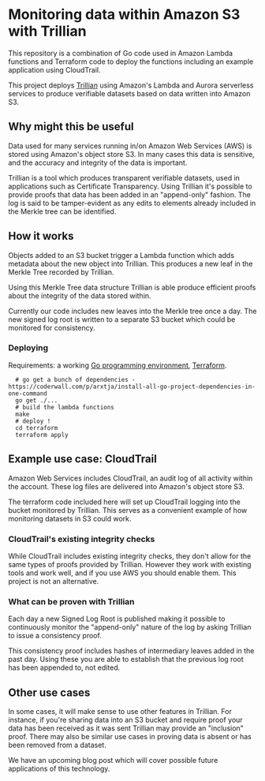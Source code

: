 # Monitoring data within Amazon S3 with Trillian #

This repository is a combination of Go code used in Amazon Lambda functions and
Terraform code to deploy the functions including an example application using
CloudTrail.

This project deploys [Trillian](https://github.com/google/trillian) using
Amazon's Lambda and Aurora serverless services to produce verifiable datasets
based on data written into Amazon S3.

## Why might this be useful ##

Data used for many services running in/on Amazon Web Services (AWS) is stored
using Amazon's object store S3. In many cases this data is sensitive, and the
accuracy and integrity of the data is important.

Trillian is a tool which produces transparent verifiable datasets, used in
applications such as Certificate Transparency. Using Trillian it's possible to
provide proofs that data has been added in an "append-only" fashion. The log is
said to be tamper-evident as any edits to elements already included in the
Merkle tree can be identified.

## How it works ##

Objects added to an S3 bucket trigger a Lambda function which adds metadata
about the new object into Trillian. This produces a new leaf in the Merkle Tree
recorded by Trillian.

Using this Merkle Tree data structure Trillian is able produce efficient proofs
about the integrity of the data stored within.

Currently our code includes new leaves into the Merkle tree once a day. The new
signed log root is written to a separate S3 bucket which could be monitored for
consistency.

### Deploying ###

Requirements: a working [Go programming environment](https://golang.org/doc/install), [Terraform](https://www.terraform.io/).

```shell
  # go get a bunch of dependencies - https://coderwall.com/p/arxtja/install-all-go-project-dependencies-in-one-command
  go get ./...
  # build the lambda functions
  make
  # deploy !
  cd terraform
  terraform apply
```

## Example use case: CloudTrail ##

Amazon Web Services includes CloudTrail, an audit log of all activity within the
account. These log files are delivered into Amazon's object store S3.

The terraform code included here will set up CloudTrail logging into the bucket
monitored by Trillian. This serves as a convenient example of how monitoring
datasets in S3 could work.

### CloudTrail's existing integrity checks ###

While CloudTrail includes existing integrity checks, they don't allow for the
same types of proofs provided by Trillian. However they work with existing
tools and work well, and if you use AWS you should enable them. This project is
not an alternative.

### What can be proven with Trillian ###

Each day a new Signed Log Root is published making it possible to continuously
monitor the "append-only" nature of the log by asking Trillian to issue a
consistency proof.

This consistency proof includes hashes of intermediary leaves added in the past
day. Using these you are able to establish that the previous log root has been
appended to, not edited.

## Other use cases ##

In some cases, it will make sense to use other features in Trillian. For
instance, if you're sharing data into an S3 bucket and require proof your data
has been received as it was sent Trillian may provide an "inclusion" proof.
There may also be similar use cases in proving data is absent or has been
removed from a dataset.

We have an upcoming blog post which will cover possible future applications of
this technology.
